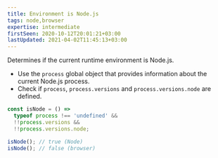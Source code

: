 ```yaml
---
title: Environment is Node.js
tags: node,browser
expertise: intermediate
firstSeen: 2020-10-12T20:01:21+03:00
lastUpdated: 2021-04-02T11:45:13+03:00
---
```


Determines if the current runtime environment is Node.js.

- Use the `process` global object that provides information about the current Node.js process.
- Check if `process`, `process.versions` and `process.versions.node` are defined.

```js
const isNode = () =>
  typeof process !== 'undefined' &&
  !!process.versions &&
  !!process.versions.node;
```

```js
isNode(); // true (Node)
isNode(); // false (browser)
```
